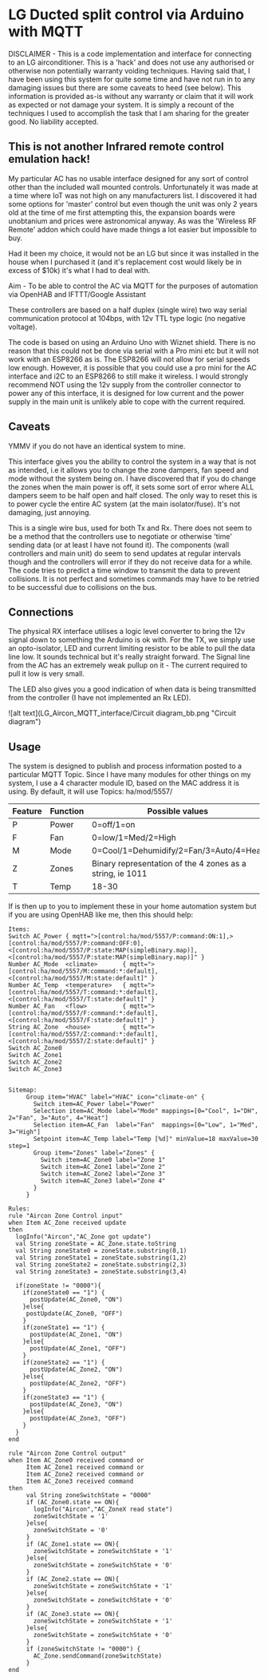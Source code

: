 # LG Ducted split control via Arduino with MQTT
DISCLAIMER - This is a code implementation and interface for connecting to an LG airconditioner.  This is a 'hack' and does not use any authorised or otherwise non potentially warranty voiding techniques. Having said that, I have been using this system for quite some time and have not run in to any damaging issues but there are some caveats to heed (see below).  This information is provided as-is without any warranty or claim that it will work as expected or not damage your system.  It is simply a recount of the techniques I used to accomplish the task that I am sharing for the greater good. No liability accepted.

## This is not another Infrared remote control emulation hack!
My particular AC has no usable interface designed for any sort of control other than the included wall mounted controls. Unfortunately it was made at a time where IoT was not high on any manufacturers list. I discovered it had some options for 'master' control but even though the unit was only 2 years old at the time of me first attempting this, the expansion boards were unobtanium and prices were astronomical anyway. As was the 'Wireless RF Remote' addon which could have made things a lot easier but impossible to buy.

Had it been my choice, it would not be an LG but since it was installed in the house when I purchased it (and it's replacement cost would likely be in excess of $10k) it's what I had to deal with.

Aim - To be able to control the AC via MQTT for the purposes of automation via OpenHAB and IFTTT/Google Assistant

These controllers are based on a half duplex (single wire) two way serial communication protocol at 104bps, with 12v TTL type logic (no negative voltage).

The code is based on using an Arduino Uno with Wiznet shield.  There is no reason that this could not be done via serial with a Pro mini etc but it will not work with an ESP8266 as is.  The ESP8266 will not allow for serial speeds low enough.  However, it is possible that you could use a pro mini for the AC interface and i2C to an ESP8266 to still make it wireless. I would strongly recommend NOT using the 12v supply from the controller connector to power any of this interface, it is designed for low current and the power supply in the main unit is unlikely able to cope with the current required.

## Caveats

YMMV if you do not have an identical system to mine.

This interface gives you the ability to control the system in a way that is not as intended, i.e it allows you to change the zone dampers, fan speed and mode without the system being on. I have discovered that if you do change the zones when the main power is off, it sets some sort of error where ALL dampers seem to be half open and half closed. The only way to reset this is to power cycle the entire AC system (at the main isolator/fuse).  It's not damaging, just annoying.

This is a single wire bus, used for both Tx and Rx.  There does not seem to be a method that the controllers use to negotiate or otherwise 'time' sending data (or at least I have not found it). The components (wall controllers and main unit) do seem to send updates at regular intervals though and the controllers will error if they do not receive data for a while. The code tries to predict a time window to transmit the data to prevent collisions. It is not perfect and sometimes commands may have to be retried to be successful due to collisions on the bus.

## Connections

The physical RX interface utilises a logic level converter to bring the 12v signal down to something the Arduino is ok with.
For the TX, we simply use an opto-isolator, LED and current limiting resistor to be able to pull the data line low.  It sounds technical but it's really straight forward.
The Signal line from the AC has an extremely weak pullup on it - The current required to pull it low is very small.

The LED also gives you a good indication of when data is being transmitted from the controller (I have not implemented an Rx LED).

![alt text](LG_Aircon_MQTT_interface/Circuit diagram_bb.png "Circuit diagram")


## Usage

The system is designed to publish and process information posted to a particular MQTT Topic.  Since I have many modules for other things on my system, I use a 4 character module ID, based on the MAC address it is using.
By default, it will use Topics:
ha/mod/5557/<feature> <Value>

Feature|Function|Possible values
-------|--------|---------------
P|Power|0=off/1=on
F|Fan|0=low/1=Med/2=High
M|Mode|0=Cool/1=Dehumidify/2=Fan/3=Auto/4=Heat
Z|Zones|Binary representation of the 4 zones as a string, ie 1011
T|Temp|18-30

If is then up to you to implement these in your home automation system but if you are using OpenHAB like me, then this should help:
```
Items:
Switch AC_Power { mqtt=">[control:ha/mod/5557/P:command:ON:1],>[control:ha/mod/5557/P:command:OFF:0],<[control:ha/mod/5557/P:state:MAP(simpleBinary.map)],<[control:ha/mod/5557/P:state:MAP(simpleBinary.map)]" }
Number AC_Mode  <climate>       { mqtt=">[control:ha/mod/5557/M:command:*:default],<[control:ha/mod/5557/M:state:default]" }
Number AC_Temp  <temperature>   { mqtt=">[control:ha/mod/5557/T:command:*:default],<[control:ha/mod/5557/T:state:default]" }
Number AC_Fan   <flow>          { mqtt=">[control:ha/mod/5557/F:command:*:default],<[control:ha/mod/5557/F:state:default]" }
String AC_Zone  <house>         { mqtt=">[control:ha/mod/5557/Z:command:*:default],<[control:ha/mod/5557/Z:state:default]" }
Switch AC_Zone0
Switch AC_Zone1
Switch AC_Zone2
Switch AC_Zone3


Sitemap:
     Group item="HVAC" label="HVAC" icon="climate-on" {
       Switch item=AC_Power label="Power"
       Selection item=AC_Mode label="Mode" mappings=[0="Cool", 1="DH", 2="Fan", 3="Auto", 4="Heat"]
       Selection item=AC_Fan  label="Fan"  mappings=[0="Low", 1="Med", 3="High"]
       Setpoint item=AC_Temp label="Temp [%d]" minValue=18 maxValue=30 step=1
       Group item="Zones" label="Zones" {
         Switch item=AC_Zone0 label="Zone 1"
         Switch item=AC_Zone1 label="Zone 2"
         Switch item=AC_Zone2 label="Zone 3"
         Switch item=AC_Zone3 label="Zone 4"
       }
     }

Rules:
rule "Aircon Zone Control input"
when Item AC_Zone received update
then
  logInfo("Aircon","AC_Zone got update")
  val String zoneState = AC_Zone.state.toString
  val String zoneState0 = zoneState.substring(0,1)
  val String zoneState1 = zoneState.substring(1,2)
  val String zoneState2 = zoneState.substring(2,3)
  val String zoneState3 = zoneState.substring(3,4)

  if(zoneState != "0000"){
    if(zoneState0 == "1") {
      postUpdate(AC_Zone0, "ON")
    }else{
     postUpdate(AC_Zone0, "OFF")
    }
    if(zoneState1 == "1") {
      postUpdate(AC_Zone1, "ON")
    }else{
      postUpdate(AC_Zone1, "OFF")
    }
    if(zoneState2 == "1") {
      postUpdate(AC_Zone2, "ON")
    }else{
      postUpdate(AC_Zone2, "OFF")
    }
    if(zoneState3 == "1") {
      postUpdate(AC_Zone3, "ON")
    }else{
      postUpdate(AC_Zone3, "OFF")
    }
  }
end

rule "Aircon Zone Control output"
when Item AC_Zone0 received command or
     Item AC_Zone1 received command or
     Item AC_Zone2 received command or
     Item AC_Zone3 received command
then
     val String zoneSwitchState = "0000"
     if (AC_Zone0.state == ON){
       logInfo("Aircon","AC_ZoneX read state")
       zoneSwitchState = '1'
     }else{
       zoneSwitchState = '0'
     }
     if (AC_Zone1.state == ON){
       zoneSwitchState = zoneSwitchState + '1'
     }else{
       zoneSwitchState = zoneSwitchState + '0'
     }
     if (AC_Zone2.state == ON){
       zoneSwitchState = zoneSwitchState + '1'
     }else{
       zoneSwitchState = zoneSwitchState + '0'
     }
     if (AC_Zone3.state == ON){
       zoneSwitchState = zoneSwitchState + '1'
     }else{
       zoneSwitchState = zoneSwitchState + '0'
     }
     if (zoneSwitchState != "0000") {
       AC_Zone.sendCommand(zoneSwitchState)
     }
end
```